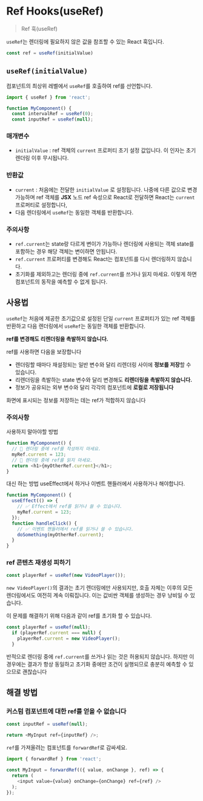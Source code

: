 # Ref Hooks(useRef)

> Ref 훅(useRef)

`useRef`는 렌더링에 필요하지 않은 값을 참조할 수 있는 React 훅입니다.

```typescript
const ref = useRef(initialValue)
```

## `useRef(initialValue)`

컴포넌트의 최상위 레벨에서 `useRef`를 호출하여 ref를 선언합니다.

```typescript
import { useRef } from 'react';

function MyComponent() {
  const intervalRef = useRef(0);
  const inputRef = useRef(null);
```

### 매개변수

- `initialValue` : ref 객체의 `current` 프로퍼티 초기 설정 값입니다. 이 인자는 초기 렌더링 이후 무시됩니다.

### 반환값

- `current` : 처음에는 전달한 `initialValue` 로 설정됩니다. 나중에 다른 값으로 변경 가능하며 ref 객체를 **JSX**  노드 ref 속성으로 React로 전달하면 React는 `current` 프로퍼티로 설정합니다,
- 다음 렌더링에서 `useRef`는 동일한 객체를 반환합니다.

### 주의사항

- `ref.current`는 state랑 다르게 변이가 가능하나 렌더링에 사용되는 객체 state를 포함하는 경우 해당 객체는 변이하면 안됩니다.
- `ref.current` 프로퍼티를 변경해도 React는 컴포넌트를 다시 렌더링하지 않습니다.
- 초기화를 제외하고는 렌더링 중에 `ref.current`를 쓰거나 읽지 마세요. 이렇게 하면 컴포넌트의 동작을 예측할 수 없게 됩니다.

## 사용법

`useRef`는 처음에 제공한 초기값으로 설정된 단일 `current` 프로퍼티가 있는 ref 객체를 반환하고 다음 렌더링에서 `useRef`는 동일한 객체를 반환합니다.

**ref를 변경해도 리렌더링을 촉발하지 않습니다.**

ref를 사용하면 다음을 보장합니다

- 렌더링할 때마다 재설정되는 일반 변수와 달리 리렌더링 사이에 **정보를 저장**할 수 있습니다.
- 리렌더링을 촉발하는 state 변수와 달리 변경해도 **리렌더링을 촉발하지 않습니다.**
- 정보가 공유되는 외부 변수와 달리 각각의 컴포넌트에 **로컬로 저장됩니다**

화면에 표시되는 정보를 저장하는 데는 ref가 적합하지 않습니다

### 주의사항

사용하지 말아야할 방법

```typescript
function MyComponent() {
  // 🚩 렌더링 중에 ref를 작성하지 마세요.
  myRef.current = 123;
  // 🚩 렌더링 중에 ref를 읽지 마세요.
  return <h1>{myOtherRef.current}</h1>;
}
```

대신 하는 방법 useEffect에서 하거나 이벤트 핸들러에서 사용하거나 해야합니다.

```typescript
function MyComponent() {
  useEffect(() => {
    // ✅ Effect에서 ref를 읽거나 쓸 수 있습니다.
    myRef.current = 123;
  });
  function handleClick() {
    // ✅ 이벤트 핸들러에서 ref를 읽거나 쓸 수 있습니다.
    doSomething(myOtherRef.current);
  }
}
```

### ref 콘텐츠 재생성 피하기

```typescript
const playerRef = useRef(new VideoPlayer());
```

`new VideoPlayer()`의 결과는 초기 렌더링에만 사용되지만, 호출 자체는 이후의 모든 렌더링에서도 여전히 계속 이뤄집니다. 이는 값비싼 객체를 생성하는 경우 낭비일 수 있습니다.

이 문제를 해결하기 위해 다음과 같이 ref를 초기화 할 수 있습니다.

```typescript
const playerRef = useRef(null);
  if (playerRef.current === null) {
    playerRef.current = new VideoPlayer();
  }
```

반적으로 렌더링 중에 `ref.current`를 쓰거나 읽는 것은 허용되지 않습니다. 하지만 이 경우에는 결과가 항상 동일하고 초기화 중에만 조건이 실행되므로 충분히 예측할 수 있으므로 괜찮습니다

## 해결 방법

### ****커스텀 컴포넌트에 대한 ref를 얻을 수 없습니다****

```typescript
const inputRef = useRef(null);

return <MyInput ref={inputRef} />;
```

`ref`를 가져올려는 컴포넌트를  `forwardRef`로 감싸세요.

```typescript
import { forwardRef } from 'react';

const MyInput = forwardRef(({ value, onChange }, ref) => {
  return (
    <input value={value} onChange={onChange} ref={ref} />
  );
});
```